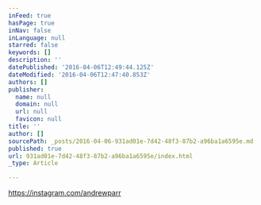 ```yaml
---
inFeed: true
hasPage: true
inNav: false
inLanguage: null
starred: false
keywords: []
description: ''
datePublished: '2016-04-06T12:49:44.125Z'
dateModified: '2016-04-06T12:47:40.853Z'
authors: []
publisher:
  name: null
  domain: null
  url: null
  favicon: null
title: ''
author: []
sourcePath: _posts/2016-04-06-931ad01e-7d42-48f3-87b2-a96ba1a6595e.md
published: true
url: 931ad01e-7d42-48f3-87b2-a96ba1a6595e/index.html
_type: Article

---
```

https://instagram.com/andrewparr